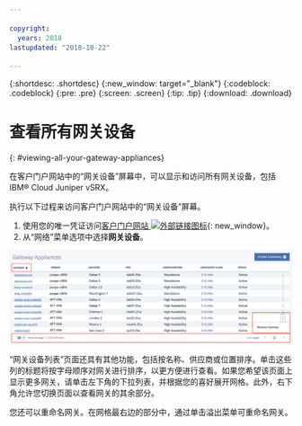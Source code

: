 ```yaml
---

copyright:
  years: 2018
lastupdated: "2018-10-22"

---
```


{:shortdesc: .shortdesc}
{:new_window: target="_blank"}
{:codeblock: .codeblock}
{:pre: .pre}
{:screen: .screen}
{:tip: .tip}
{:download: .download}

# 查看所有网关设备
{: #viewing-all-your-gateway-appliances}

在客户门户网站中的“网关设备”屏幕中，可以显示和访问所有网关设备，包括 IBM® Cloud Juniper vSRX。  

执行以下过程来访问客户门户网站中的“网关设备”屏幕。

1. 使用您的唯一凭证访问[客户门户网站 ![外部链接图标](../../icons/launch-glyph.svg "外部链接图标")](https://control.softlayer.com/){: new_window}。
2. 从“网络”菜单选项中选择**网关设备**。

<img src="images/gateway-apps.png" alt="图样" style="width: 700px;"/>
  
“网关设备列表”页面还具有其他功能，包括按名称、供应商或位置排序。单击这些列的标题将按字母顺序对网关进行排序，以更方便进行查看。如果您希望该页面上显示更多网关，请单击左下角的下拉列表，并根据您的喜好展开网格。此外，右下角允许您切换页面以查看网关的其余部分。  

您还可以重命名网关。在网格最右边的部分中，通过单击溢出菜单可重命名网关。
